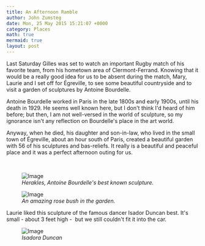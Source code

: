 ```yaml
---
title: An Afternoon Ramble
author: John Zumsteg
date: Mon, 25 May 2015 15:21:07 +0000
category: Places
math: true
mermaid: true
layout: post
---
```

Last Saturday Gilles was set to watch an important Rugby match of his favorite team, from his hometown area of Clermont-Ferrand. Knowing that it would be a really good idea for us to be absent during the match, Mary, Laurie and I set off for Égreville, to see some beautiful countryside and to visit a garden of sculptures by Antoine Bourdelle.

Antoine Bourdelle worked in Paris in the late 1800s and early 1900s, until his death in 1929. He seems well known here, but I don't think I'd heard of him before; but then, I am not well-versed in the world of sculpture, so my ignorance isn't any reflection on Bourdelle's place in the art world.

Anyway, when he died, his daughter and son-in-law, who lived in the small town of Égreville, about an hour south of Paris, created a beautiful garden with 56 of his sculptures and bas-reliefs. It really is a beautiful and peaceful place and it was a perfect afternoon outing for us.

&nbsp;

<figure class = "portrait">
	<img src="{{"/assets/images/2015/05/DSC04802.jpg" | prepend: site.baseurl | prepend: site.url }}" alt="Image" />
	<figcaption><em>Herakles, Antoine Bourdelle's best known sculpture.</em></figcaption>
</figure>



<figure class = "portrait">
	<img src="{{"/assets/images/2015/05/DSC04797.jpg" | prepend: site.baseurl | prepend: site.url }}" alt="Image" />
	<figcaption><em>An amazing rose bush in the garden.</em></figcaption>
</figure>



Laurie liked this sculpture of the famous dancer Isador Duncan best. It's small - about 3 feet high -  but we still couldn't fit it into the car.

<figure class = "landscape">
	<img src="{{"/assets/images/2015/05/DSC04814.jpg" | prepend: site.baseurl | prepend: site.url }}" alt="Image" />
	<figcaption><em>Isadora Duncan</em></figcaption>
</figure>


